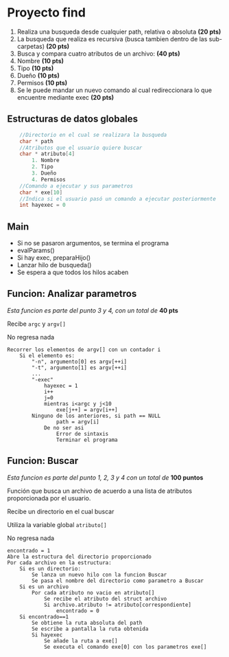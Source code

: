 # Proyecto find
1. Realiza una busqueda desde cualquier path, relativa o absoluta **(20 pts)**
2. La busqueda que realiza es recursiva (busca tambien dentro de las sub-carpetas) **(20 pts)**
3. Busca y compara cuatro atributos de un archivo: **(40 pts)**
  1. Nombre   **(10 pts)**
  1. Tipo     **(10 pts)**
  1. Dueño    **(10 pts)**
  1. Permisos **(10 pts)**
4. Se le puede mandar un nuevo comando al cual redireccionara lo que encuentre mediante exec **(20 pts)**

## Estructuras de datos globales
```c
    //Directorio en el cual se realizara la busqueda
    char * path
    //Atributos que el usuario quiere buscar
    char * atributo[4]
        1. Nombre
        2. Tipo
        3. Dueño
        4. Permisos
    //Comando a ejecutar y sus parametros
    char * exe[10]
    //Indica si el usuario pasó un comando a ejecutar posteriormente
    int hayexec = 0
```


## Main
- Si no se pasaron argumentos, se termina el programa
- evalParams()
- Si hay exec, preparaHijo()
- Lanzar hilo de busqueda()
- Se espera a que todos los hilos acaben




## Funcion: Analizar parametros
*Esta funcion es parte del punto 3 y 4, con un total de* **40 pts**

Recibe `argc` y `argv[]`

No regresa nada

    Recorrer los elementos de argv[] con un contador i
        Si el elemento es:
            "-n", argumento[0] es argv[++i]
            "-t", argumento[1] es argv[++i]
            ...
            "-exec"
                hayexec = 1
                i++
                j=0
                mientras i<argc y j<10
                    exe[j++] = argv[i++]
            Ninguno de los anteriores, si path == NULL
                    path = argv[i]
                De no ser asi
                    Error de sintaxis
                    Terminar el programa

## Funcion: Buscar

*Esta funcion es parte del punto 1, 2, 3 y 4 con un total de* **100 puntos**

Función que busca un archivo de acuerdo a una lista de atributos proporcionada por el usuario.

Recibe un directorio en el cual buscar

Utiliza la variable global `atributo[]`

No regresa nada

    encontrado = 1
    Abre la estructura del directorio proporcionado
    Por cada archivo en la estructura:
        Si es un directorio:
            Se lanza un nuevo hilo con la funcion Buscar
            Se pasa el nombre del directorio como parametro a Buscar
        Si es un archivo
            Por cada atributo no vacio en atributo[]
                Se recibe el atributo del struct archivo
                Si archivo.atributo != atributo[correspondiente]
                    encontrado = 0
        Si encontrado==1
            Se obtiene la ruta absoluta del path
            Se escribe a pantalla la ruta obtenida
            Si hayexec
                Se añade la ruta a exe[]
                Se executa el comando exe[0] con los parametros exe[]

